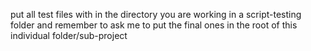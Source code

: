 put all test files with in the directory you are working in a script-testing folder and remember to ask me to put the final ones in the root of this individual folder/sub-project

